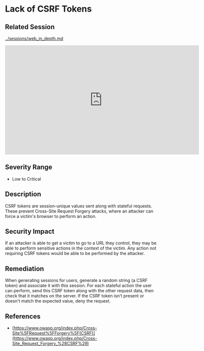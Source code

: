 Lack of CSRF Tokens
===================

Related Session
---------------

[../sessions/web_in_depth.md](../sessions/web_in_depth.md)

<iframe id="ytplayer" type="text/html" width="640" height="360" src="https://www.youtube-nocookie.com/embed/DWBUQiaN5ZM?autoplay=0&origin=https://hacker101.com" frameborder="0"></iframe>

Severity Range
--------------

- Low to Critical

Description
-----------

CSRF tokens are session-unique values sent along with stateful requests.  These prevent Cross-Site Request Forgery attacks, where an attacker can force a victim's browser to perform an action.

Security Impact
---------------

If an attacker is able to get a victim to go to a URL they control, they may be able to perform sensitive actions in the context of the victim.  Any action not requiring CSRF tokens would be able to be performed by the attacker.

Remediation
-----------

When generating sessions for users, generate a random string (a CSRF token) and associate it with this session.  For each stateful action the user can perform, send this CSRF token along with the other request data, then check that it matches on the server.  If the CSRF token isn't present or doesn't match the expected value, deny the request.

References
----------

- [https://www.owasp.org/index.php/Cross-Site%5FRequest%5FForgery%5F(CSRF)](https://www.owasp.org/index.php/Cross-Site_Request_Forgery_%28CSRF%29)

